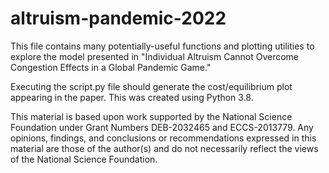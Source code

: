 # altruism-pandemic-2022

This file contains many potentially-useful functions and plotting utilities to explore the model presented in "Individual Altruism Cannot Overcome Congestion Effects in a Global Pandemic Game."

Executing the script.py file should generate the cost/equilibrium plot appearing in the paper. This was created using Python 3.8.

This material is based upon work supported by the National Science Foundation under Grant Numbers DEB-2032465 and ECCS-2013779. Any opinions, findings, and conclusions or recommendations expressed in this material are those of the author(s) and do not necessarily reflect the views of the National Science Foundation.
